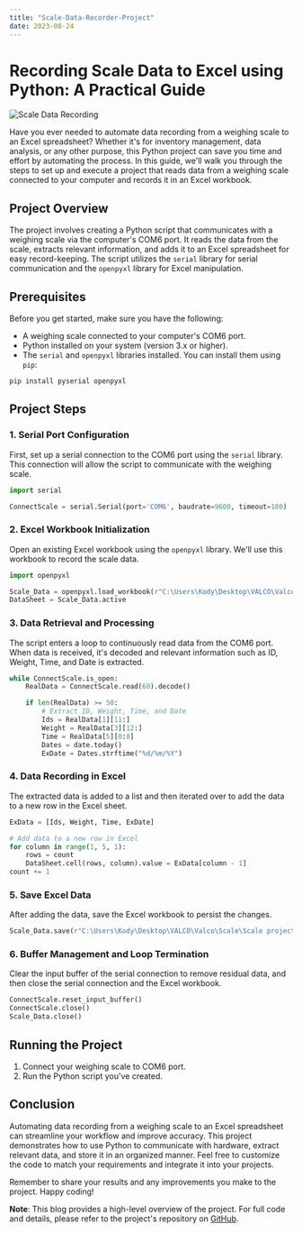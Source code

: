 ```yaml
---
title: "Scale-Data-Recorder-Project"
date: 2023-08-24
---
```

# Recording Scale Data to Excel using Python: A Practical Guide

![Scale Data Recording](https://www.smartlux.com/sdl/weight-recording-software/scale-with-data-logging-software/)

Have you ever needed to automate data recording from a weighing scale to an Excel spreadsheet? Whether it's for inventory management, data analysis, or any other purpose, this Python project can save you time and effort by automating the process. In this guide, we'll walk you through the steps to set up and execute a project that reads data from a weighing scale connected to your computer and records it in an Excel workbook.

## Project Overview

The project involves creating a Python script that communicates with a weighing scale via the computer's COM6 port. It reads the data from the scale, extracts relevant information, and adds it to an Excel spreadsheet for easy record-keeping. The script utilizes the `serial` library for serial communication and the `openpyxl` library for Excel manipulation.

## Prerequisites

Before you get started, make sure you have the following:

- A weighing scale connected to your computer's COM6 port.
- Python installed on your system (version 3.x or higher).
- The `serial` and `openpyxl` libraries installed. You can install them using `pip`:

```bash
pip install pyserial openpyxl
```

## Project Steps

### 1. Serial Port Configuration

First, set up a serial connection to the COM6 port using the `serial` library. This connection will allow the script to communicate with the weighing scale.

```python
import serial

ConnectScale = serial.Serial(port='COM6', baudrate=9600, timeout=100)
```

### 2. Excel Workbook Initialization

Open an existing Excel workbook using the `openpyxl` library. We'll use this workbook to record the scale data.

```python
import openpyxl

Scale_Data = openpyxl.load_workbook(r"C:\Users\Kody\Desktop\VALCO\Valco\Scale\Scale project\Scale_Data.xlsx")
DataSheet = Scale_Data.active
```

### 3. Data Retrieval and Processing

The script enters a loop to continuously read data from the COM6 port. When data is received, it's decoded and relevant information such as ID, Weight, Time, and Date is extracted.

```python
while ConnectScale.is_open:
    RealData = ConnectScale.read(60).decode()

    if len(RealData) >= 50:
        # Extract ID, Weight, Time, and Date
        Ids = RealData[1][11:]
        Weight = RealData[3][12:]
        Time = RealData[5][0:8]
        Dates = date.today()
        ExDate = Dates.strftime("%d/%m/%Y")
```

### 4. Data Recording in Excel

The extracted data is added to a list and then iterated over to add the data to a new row in the Excel sheet.

```python
ExData = [Ids, Weight, Time, ExDate]

# Add data to a new row in Excel
for column in range(1, 5, 1):
    rows = count
    DataSheet.cell(rows, column).value = ExData[column - 1]
count += 1
```

### 5. Save Excel Data

After adding the data, save the Excel workbook to persist the changes.

```python
Scale_Data.save(r"C:\Users\Kody\Desktop\VALCO\Valco\Scale\Scale project\Scale_Data.xlsx")
```

### 6. Buffer Management and Loop Termination

Clear the input buffer of the serial connection to remove residual data, and then close the serial connection and the Excel workbook.

```python
ConnectScale.reset_input_buffer()
ConnectScale.close()
Scale_Data.close()
```

## Running the Project

1. Connect your weighing scale to COM6 port.
2. Run the Python script you've created.

## Conclusion

Automating data recording from a weighing scale to an Excel spreadsheet can streamline your workflow and improve accuracy. This project demonstrates how to use Python to communicate with hardware, extract relevant data, and store it in an organized manner. Feel free to customize the code to match your requirements and integrate it into your projects.

Remember to share your results and any improvements you make to the project. Happy coding!

**Note**: This blog provides a high-level overview of the project. For full code and details, please refer to the project's repository on [GitHub](https://github.com/koby-deveer/scale_project/).
